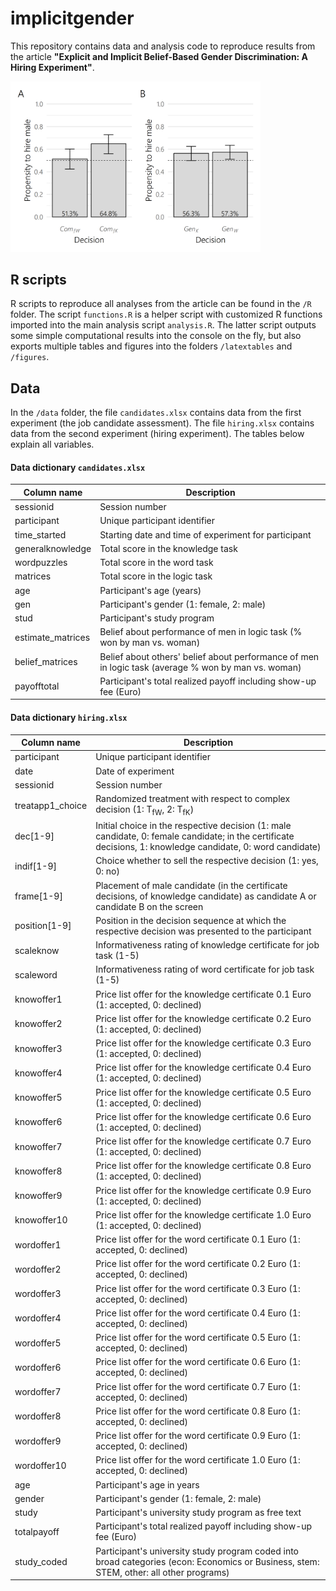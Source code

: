 # implicitgender

This repository contains data and analysis code to reproduce results from the article **"Explicit and Implicit Belief-Based Gender Discrimination: A Hiring Experiment"**.

<p align="left">
<img src="figures/barplot_complex_gender_ult.png" width="400">
</p>

## R scripts

R scripts to reproduce all analyses from the article can be found in the `/R` folder. The script `functions.R` is a helper script with customized R functions imported into the main analysis script `analysis.R`. The latter script outputs some simple computational results into the console on the fly, but also exports multiple tables and figures into the folders `/latextables` and `/figures`.

## Data

In the `/data` folder, the file `candidates.xlsx` contains data from the first experiment (the job candidate assessment). The file `hiring.xlsx` contains data from the second experiment (hiring experiment). The tables below explain all variables. 

#### Data dictionary `candidates.xlsx`


Column name                 | Description                                            
-----------------------------|-----------------------------------------------------------
sessionid                   | Session number   
participant                 | Unique participant identifier   
time_started                | Starting date and time of experiment for participant
generalknowledge            | Total score in the knowledge task
wordpuzzles                 | Total score in the word task                           
matrices                    | Total score in the logic task                           
age                         | Participant's age (years)  
gen                         | Participant's gender (1: female, 2: male)
stud                        | Participant's study program
estimate_matrices           | Belief about performance of men in logic task (% won by man vs. woman)
belief_matrices             | Belief about others' belief about performance of men in logic task (average % won by man vs. woman)
payofftotal                 | Participant's total realized payoff including show-up fee (Euro)

#### Data dictionary `hiring.xlsx`

Column name                   | Description                                            
------------------------------|-----------------------------------------------------------
participant                   | Unique participant identifier   
date                          | Date of experiment
sessionid                     | Session number
treatapp1_choice              | Randomized treatment with respect to complex decision (1: T<sub>fW</sub>, 2: T<sub>fK</sub>)
dec[1-9]                      | Initial choice in the respective decision (1: male candidate, 0: female candidate; in the certificate decisions, 1: knowledge candidate, 0: word candidate)
indif[1-9]                    | Choice whether to sell the respective decision (1: yes, 0: no)
frame[1-9]                    | Placement of male candidate (in the certificate decisions, of knowledge candidate) as candidate A or candidate B on the screen
position[1-9]                 | Position in the decision sequence at which the respective decision was presented to the participant
scaleknow                     | Informativeness rating of knowledge certificate for job task (1-5)
scaleword                     | Informativeness rating of word certificate for job task (1-5)
knowoffer1                    | Price list offer for the knowledge certificate 0.1 Euro (1: accepted, 0: declined)
knowoffer2                    | Price list offer for the knowledge certificate 0.2 Euro (1: accepted, 0: declined)
knowoffer3                    | Price list offer for the knowledge certificate 0.3 Euro (1: accepted, 0: declined)
knowoffer4                    | Price list offer for the knowledge certificate 0.4 Euro (1: accepted, 0: declined)
knowoffer5                    | Price list offer for the knowledge certificate 0.5 Euro (1: accepted, 0: declined)
knowoffer6                    | Price list offer for the knowledge certificate 0.6 Euro (1: accepted, 0: declined)
knowoffer7                    | Price list offer for the knowledge certificate 0.7 Euro (1: accepted, 0: declined)
knowoffer8                    | Price list offer for the knowledge certificate 0.8 Euro (1: accepted, 0: declined)
knowoffer9                    | Price list offer for the knowledge certificate 0.9 Euro (1: accepted, 0: declined)
knowoffer10                   | Price list offer for the knowledge certificate 1.0 Euro (1: accepted, 0: declined)
wordoffer1                    | Price list offer for the word certificate 0.1 Euro (1: accepted, 0: declined)
wordoffer2                    | Price list offer for the word certificate 0.2 Euro (1: accepted, 0: declined)
wordoffer3                    | Price list offer for the word certificate 0.3 Euro (1: accepted, 0: declined)
wordoffer4                    | Price list offer for the word certificate 0.4 Euro (1: accepted, 0: declined)
wordoffer5                    | Price list offer for the word certificate 0.5 Euro (1: accepted, 0: declined)
wordoffer6                    | Price list offer for the word certificate 0.6 Euro (1: accepted, 0: declined)
wordoffer7                    | Price list offer for the word certificate 0.7 Euro (1: accepted, 0: declined)
wordoffer8                    | Price list offer for the word certificate 0.8 Euro (1: accepted, 0: declined)
wordoffer9                    | Price list offer for the word certificate 0.9 Euro (1: accepted, 0: declined)
wordoffer10                   | Price list offer for the word certificate 1.0 Euro (1: accepted, 0: declined)
age                           | Participant's age in years  
gender                        | Participant's gender (1: female, 2: male)
study                         | Participant's university study program as free text
totalpayoff                   | Participant's total realized payoff including show-up fee (Euro)
study_coded                   | Participant's university study program coded into broad categories (econ: Economics or Business, stem: STEM, other: all other programs)
